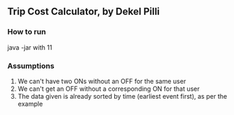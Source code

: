 ## Trip Cost Calculator, by Dekel Pilli

### How to run
java -jar with 11

### Assumptions
1. We can't have two ONs without an OFF for the same user
1. We can't get an OFF without a corresponding ON for that user
1. The data given is already sorted by time (earliest event first), as per the example
